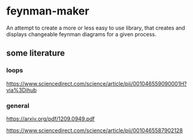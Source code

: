 # feynman-maker
An attempt to create a more or less easy to use library, that creates and displays changeable feynman diagrams for a given process.


## some literature
### loops
https://www.sciencedirect.com/science/article/pii/001046559090001H?via%3Dihub

### general
https://arxiv.org/pdf/1209.0949.pdf

https://www.sciencedirect.com/science/article/pii/0010465587902128
